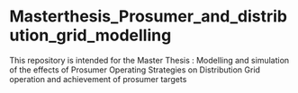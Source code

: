 # Masterthesis_Prosumer_and_distribution_grid_modelling
This repository is intended for the Master Thesis : Modelling and simulation of the effects of Prosumer Operating Strategies on Distribution Grid operation and achievement of prosumer targets
